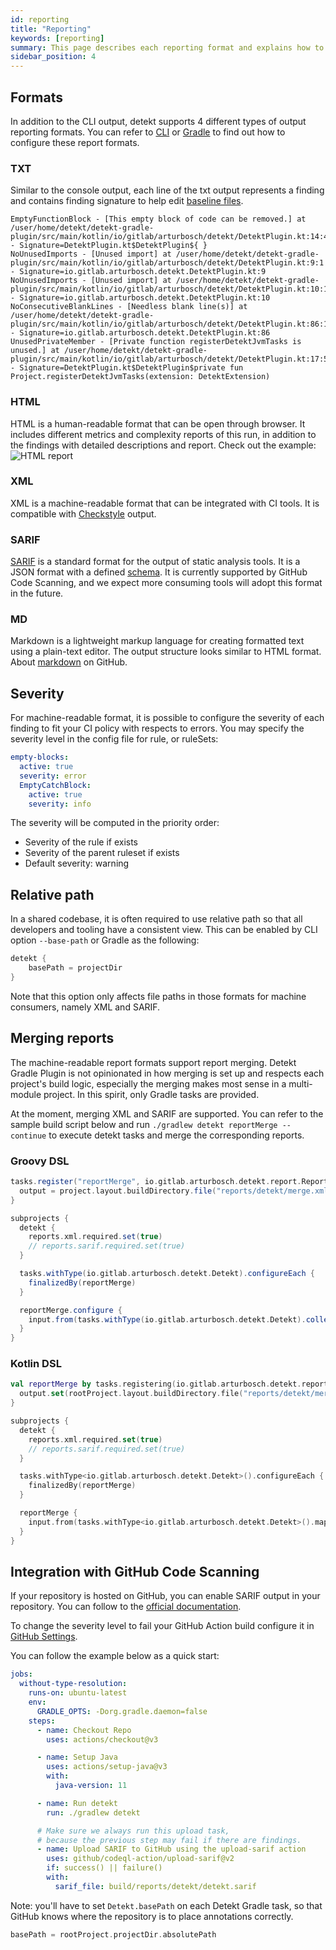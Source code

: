 ```yaml
---
id: reporting
title: "Reporting"
keywords: [reporting]
summary: This page describes each reporting format and explains how to leverage them.
sidebar_position: 4
---
```


## Formats

In addition to the CLI output, detekt supports 4 different types of output reporting formats.
You can refer to [CLI](/docs/gettingstarted/cli) or [Gradle](/docs/gettingstarted/gradle) to find
out how to configure these report formats.

### TXT
Similar to the console output, each line of the txt output represents a finding and contains
finding signature to help edit [baseline files](/docs/gettingstarted/gradle).

```
EmptyFunctionBlock - [This empty block of code can be removed.] at /user/home/detekt/detekt-gradle-plugin/src/main/kotlin/io/gitlab/arturbosch/detekt/DetektPlugin.kt:14:42 - Signature=DetektPlugin.kt$DetektPlugin${ }
NoUnusedImports - [Unused import] at /user/home/detekt/detekt-gradle-plugin/src/main/kotlin/io/gitlab/arturbosch/detekt/DetektPlugin.kt:9:1 - Signature=io.gitlab.arturbosch.detekt.DetektPlugin.kt:9
NoUnusedImports - [Unused import] at /user/home/detekt/detekt-gradle-plugin/src/main/kotlin/io/gitlab/arturbosch/detekt/DetektPlugin.kt:10:1 - Signature=io.gitlab.arturbosch.detekt.DetektPlugin.kt:10
NoConsecutiveBlankLines - [Needless blank line(s)] at /user/home/detekt/detekt-gradle-plugin/src/main/kotlin/io/gitlab/arturbosch/detekt/DetektPlugin.kt:86:1 - Signature=io.gitlab.arturbosch.detekt.DetektPlugin.kt:86
UnusedPrivateMember - [Private function registerDetektJvmTasks is unused.] at /user/home/detekt/detekt-gradle-plugin/src/main/kotlin/io/gitlab/arturbosch/detekt/DetektPlugin.kt:17:5 - Signature=DetektPlugin.kt$DetektPlugin$private fun Project.registerDetektJvmTasks(extension: DetektExtension)
```

### HTML
HTML is a human-readable format that can be open through browser. It includes different metrics
and complexity reports of this run, in addition to the findings with detailed descriptions and
report. Check out the example: ![HTML report](/img/tutorial/html.png)

### XML
XML is a machine-readable format that can be integrated with CI tools. It is compatible with
[Checkstyle](https://checkstyle.sourceforge.io/) output.

### SARIF
[SARIF](https://sarifweb.azurewebsites.net/) is a standard format for the output of 
static analysis tools. It is a JSON format with a defined 
[schema](https://docs.oasis-open.org/sarif/sarif/v2.0/csprd02/schemas/). It is currently supported
by GitHub Code Scanning, and we expect more consuming tools will adopt this format in the future.

### MD
Markdown is a lightweight markup language for creating formatted text using a plain-text editor.
The output structure looks similar to HTML format.
About [markdown](https://github.github.com/gfm/#what-is-markdown-) on GitHub.

## Severity
For machine-readable format, it is possible to configure the severity of each finding to fit
your CI policy with respects to errors. You may specify the severity level in the config file
for rule, or ruleSets:

```yaml
empty-blocks:
  active: true
  severity: error
  EmptyCatchBlock:
    active: true
    severity: info
```

The severity will be computed in the priority order:
- Severity of the rule if exists
- Severity of the parent ruleset if exists
- Default severity: warning

## Relative path
In a shared codebase, it is often required to use relative path so that all developers and tooling
have a consistent view. This can be enabled by CLI option `--base-path` or Gradle as the following:

```groovy
detekt {
    basePath = projectDir
}
```

Note that this option only affects file paths in those formats for machine consumers,
namely XML and SARIF.

## Merging reports

The machine-readable report formats support report merging.
Detekt Gradle Plugin is not opinionated in how merging is set up and respects each project's build logic, especially 
the merging makes most sense in a multi-module project. In this spirit, only Gradle tasks are provided.

At the moment, merging XML and SARIF are supported. You can refer to the sample build script below and 
run `./gradlew detekt reportMerge --continue` to execute detekt tasks and merge the corresponding reports.

### Groovy DSL
```groovy
tasks.register("reportMerge", io.gitlab.arturbosch.detekt.report.ReportMergeTask) {
  output = project.layout.buildDirectory.file("reports/detekt/merge.xml") // or "reports/detekt/merge.sarif"
}

subprojects {
  detekt {
    reports.xml.required.set(true)
    // reports.sarif.required.set(true)
  }

  tasks.withType(io.gitlab.arturbosch.detekt.Detekt).configureEach {
    finalizedBy(reportMerge)
  }

  reportMerge.configure {
    input.from(tasks.withType(io.gitlab.arturbosch.detekt.Detekt).collect { it.xmlReportFile }) // or sarifReportFile
  }
}
```

### Kotlin DSL

```kotlin
val reportMerge by tasks.registering(io.gitlab.arturbosch.detekt.report.ReportMergeTask::class) { 
  output.set(rootProject.layout.buildDirectory.file("reports/detekt/merge.xml")) // or "reports/detekt/merge.sarif"
}

subprojects {
  detekt {
    reports.xml.required.set(true)
    // reports.sarif.required.set(true)
  }

  tasks.withType<io.gitlab.arturbosch.detekt.Detekt>().configureEach {
    finalizedBy(reportMerge)
  }

  reportMerge {
    input.from(tasks.withType<io.gitlab.arturbosch.detekt.Detekt>().map { it.xmlReportFile }) // or .sarifReportFile
  }
}
```

## Integration with GitHub Code Scanning
If your repository is hosted on GitHub, you can enable SARIF output in your repository.
You can follow to the [official documentation](https://docs.github.com/en/github/finding-security-vulnerabilities-and-errors-in-your-code/uploading-a-sarif-file-to-github).

To change the severity level to fail your GitHub Action build configure it in [GitHub Settings](https://docs.github.com/en/code-security/code-scanning/automatically-scanning-your-code-for-vulnerabilities-and-errors/configuring-code-scanning#defining-the-severities-causing-pull-request-check-failure).

You can follow the example below as a quick start:
```yaml
jobs:
  without-type-resolution:
    runs-on: ubuntu-latest
    env:
      GRADLE_OPTS: -Dorg.gradle.daemon=false
    steps:
      - name: Checkout Repo
        uses: actions/checkout@v3

      - name: Setup Java
        uses: actions/setup-java@v3
        with:
          java-version: 11

      - name: Run detekt
        run: ./gradlew detekt

      # Make sure we always run this upload task,
      # because the previous step may fail if there are findings.
      - name: Upload SARIF to GitHub using the upload-sarif action
        uses: github/codeql-action/upload-sarif@v2
        if: success() || failure()
        with:
          sarif_file: build/reports/detekt/detekt.sarif
```

Note: you'll have to set `Detekt.basePath` on each Detekt Gradle task,
so that GitHub knows where the repository is to place annotations correctly.
```gradle
basePath = rootProject.projectDir.absolutePath
```
